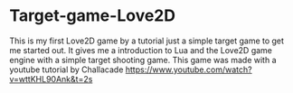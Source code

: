 # Target-game-Love2D
This is my first Love2D game by a tutorial just a simple target game to get me started out.
It gives me a introduction to Lua and the Love2D game engine with a simple target shooting game.
This game was made with a youtube tutorial by Challacade https://www.youtube.com/watch?v=wttKHL90Ank&t=2s
